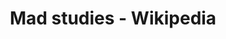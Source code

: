 ---
layout: bookmark
title: Mad studies - Wikipedia
tags:
  - Bookmarks
  - Mad
  - Disability
  - Ableism
created: '2024-12-26T10:53:00.420Z'
modified: '2024-12-26T10:59:34.720Z'
link: https://en.wikipedia.org/wiki/Mad_studies
id: 929564335
excerpt: >-
  Mad studies is a field of scholarship, theory, and activism about the lived
  experiences, history, cultures, and politics about people who may identify as
  mad, mentally ill, psychiatric survivors, consumers, service users, patients,
  neurodivergent, and disabled. Mad Studies originated from consumer/survivor
  movements organized in Canada, the United States, the United Kingdom,
  Australia, and in other parts of the world. The methods for inquiry draw from
  a number of academic disciplines such as women's studies, critical race
  studies, indigenous epistemologies, queer studies, psychological anthropology,
  and ethnography.&#91;1&#93; This field shares theoretical similarities to
  critical disability studies, psychopolitics,&#91;2&#93; and critical social
  theory. The academic movement formed, in part, as a response to recovery
  movements, which many mad studies scholars see as being "co-opted" by mental
  health systems.&#91;1&#93; In 2021 the first academic journal of Mad Studies,
  The International Journal of Mad Studies, was launched.
image: https://rdl.ink/render/https%3A%2F%2Fen.wikipedia.org%2Fwiki%2FMad_studies
highlights:
  - >-
    However, while the disability movement included Mad individuals, physical
    disabilities were centered, particularly in developing Disability
    Studies.[10] This becomes more apparent in the centering of impairment
    versus disability. According to Disabled Peoples' International, impairment
    refers to "the functional limitation within the individual caused by
    physical, mental or sensory impairment," where disability refers to "the
    loss or limitation of opportunities to take part in the normal life of the
    community on an equal level with others due to physical and social
    barriers."[11]: 5  People with mental health conditions may feel the
    language of impairment does not apply to their experience.


    Further, though lay individuals with mental health conditions may dislike
    the language of madness, they also do not feel the social model of
    disability adequately represents their needs and struggles.[12]
---